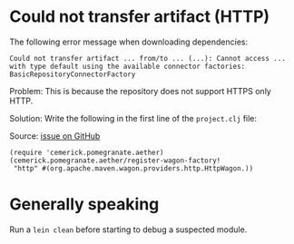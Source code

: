 # Could not transfer artifact (HTTP)

The following error message when downloading dependencies:
```
Could not transfer artifact ... from/to ... (...): Cannot access ... with type default using the available connector factories: BasicRepositoryConnectorFactory
```

Problem: This is because the repository does not support HTTPS only HTTP.

Solution: Write the following in the first line of the `project.clj` file:

Source: [issue on GitHub](https://github.com/technomancy/leiningen/issues/2277)

```
(require 'cemerick.pomegranate.aether)
(cemerick.pomegranate.aether/register-wagon-factory!
 "http" #(org.apache.maven.wagon.providers.http.HttpWagon.))
```

# Generally speaking

Run a `lein clean` before starting to debug a suspected module.
